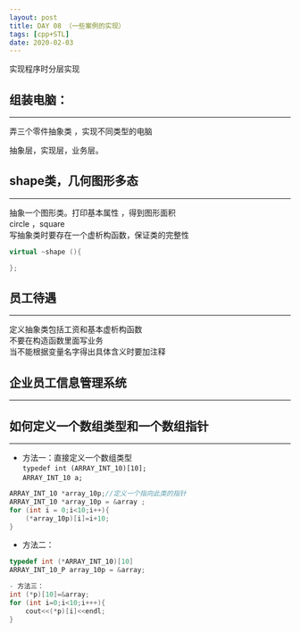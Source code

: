 ```yaml
---
layout: post
title: DAY 08 （一些案例的实现）
tags: [cpp+STL]
date: 2020-02-03
---
```


实现程序时分层实现

## 组装电脑：
***
弄三个零件抽象类 ，实现不同类型的电脑

抽象层，实现层，业务层。

## shape类，几何图形多态
***
抽象一个图形类。打印基本属性 ，得到图形面积  
circle ，square      
写抽象类时要存在一个虚析构函数，保证类的完整性
```cpp
virtual ~shape (){

};
```
## 员工待遇
***
定义抽象类包括工资和基本虚析构函数  
不要在构造函数里面写业务  
当不能根据变量名字得出具体含义时要加注释  

## 企业员工信息管理系统
***


## 如何定义一个数组类型和一个数组指针
***

- 方法一：直接定义一个数组类型  
```typedef int (ARRAY_INT_10)[10];```  
```ARRAY_INT_10 a;```  
```cpp
ARRAY_INT_10 *array_10p;//定义一个指向此类的指针    
ARRAY_INT_10 *array_10p = &array ;
for (int i = 0;i<10;i++){
    (*array_10p)[i]=i+10;
}
```
- 方法二：
```cpp
typedef int (*ARRAY_INT_10)[10]
ARRAY_INT_10_P array_10p = &array;

- 方法三：
int (*p)[10]=&array;
for (int i=0;i<10;i+++){
    cout<<(*p)[i]<<endl;
}
```







